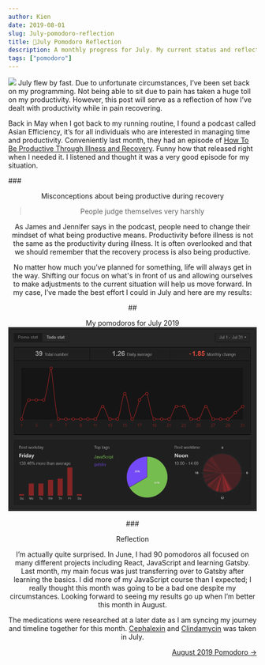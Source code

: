 ```yaml
---
author: Kien
date: 2019-08-01
slug: July-pomodoro-reflection
title: 🍅July Pomodoro Reflection
description: A monthly progress for July. My current status and reflection on my productivity, goals and achievements.
tags: ["pomodoro"]
---
```


![](https://images.unsplash.com/photo-1504279412591-227dd2310b22?ixlib=rb-1.2.1&ixid=eyJhcHBfaWQiOjEyMDd9&auto=format&fit=crop&w=1350&q=80)
July flew by fast. Due to unfortunate circumstances, I’ve been set back on my programming. Not being able to sit due to pain has taken a huge toll on my productivity. However, this post will serve as a reflection of how I’ve dealt with productivity while in pain recovering.

Back in May when I got back to my running routine, I found a podcast called Asian Efficiency, it’s for all individuals who are interested in managing time and productivity. Conveniently last month, they had an episode of <a href="http://www.asianefficiency.com/podcast/256-illness-recovery/" target="_blank">How To Be Productive Through Illness and Recovery</a>. Funny how that released right when I needed it. I listened and thought it was a very good episode for my situation.

###<center>Misconceptions about being productive during recovery

<blockquote> People judge themselves very harshly </blockquote>

As James and Jennifer says in the podcast, people need to change their mindset of what being productive means. Productivity before illness is not the same as the productivity during illness. It is often overlooked and that we should remember that the recovery process is also being productive.

No matter how much you’ve planned for something, life will always get in the way. Shifting our focus on what's in front of us and allowing ourselves to make adjustments to the current situation will help us move forward. In my case, I’ve made the best effort I could in July and here are my results:

##<center>My pomodoros for July 2019
![](./pomotodojuly2019.png)

###<center>Reflection

I’m actually quite surprised. In June, I had 90 pomodoros all focused on many different projects including React, JavaScript and learning Gatsby. Last month, my main focus was just transferring over to Gatsby after learning the basics. I did more of my JavaScript course than I expected; I really thought this month was going to be a bad one despite my circumstances. Looking forward to seeing my results go up when I’m better this month in August.

The medications were researched at a later date as I am syncing my journey and timeline together for this month. [Cephalexin](/059-cephalexin/) and [Clindamycin](/057-clindamycin/) was taken in July.

<div align="right"><a href="/054-august-2019-pomodoro/">August 2019 Pomodoro &rarr;</a></div>
